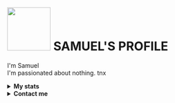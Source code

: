 # <img src="https://media.tenor.com/Bu_fE4hI3ksAAAAi/jujutsu-kaisen-chousou.gif" width="100"> SAMUEL'S PROFILE  

I'm Samuel
<br>
I'm passionated about nothing. tnx
<br>

<!-- Stats -->
<details><summary><b>My stats</b></summary><br>

[![Lord-Samuel's github activity graph](https://github-readme-activity-graph.vercel.app/graph?username=Lord-Samuel&bg_color=000000&color=9e4c98&line=9e4c98&point=403d3d&area=true&hide_border=true)](https://github.com/ashutosh00710/github-readme-activity-graph)
[![GitHub Streak](http://github-readme-streak-stats.herokuapp.com?user=Lord-Samuel&theme=dark)](https://git.io/streak-stats)  
</details>

<!-- Contact me -->
<details><summary><b>Contact me</b></summary><br>
  <details><summary><b>Github</b></summary><br>
<a href="https://www.github.com/justpiple" target="_blank" rel="noreferrer"><img src="https://raw.githubusercontent.com/danielcranney/readme-generator/main/public/icons/socials/github-dark.svg" width="32" height="32" /></a>
  </details>
  <details><summary><b>Whatsapp</b></summary><br>
    <a href="https://wa.me/233558876692" target="_blank" rel="noreferrer"><img src="https://upload.wikimedia.org/wikipedia/commons/6/6b/WhatsApp.svg" width="32" height="32" /></a>
  </details>

</details>
